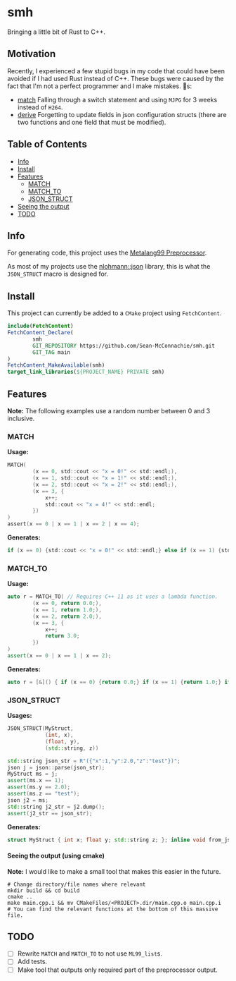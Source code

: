 # smh

Bringing a little bit of Rust to C++.

## Motivation

Recently, I experienced a few stupid bugs in my code that could have been avoided if I had used Rust instead of C++.
These bugs were caused by the fact that I'm not a perfect programmer and I make mistakes. 🐛s:

- [match](https://doc.rust-lang.org/rust-by-example/flow_control/match.html) Falling through a switch statement and
  using `MJPG` for 3 weeks instead of `H264`.
- [derive](https://doc.rust-lang.org/reference/attributes/derive.html) Forgetting to update fields in json
  configuration structs (there are two functions and one field that must be modified).

## Table of Contents

- [Info](#info)
- [Install](#install)
- [Features](#features)
    - [MATCH](#match)
    - [MATCH_TO](#match_to)
    - [JSON_STRUCT](#json_struct)
- [Seeing the output](#seeing-the-output-using-cmake)
- [TODO](#todo)

## Info

For generating code, this project uses the [Metalang99 Preprocessor](https://github.com/Hirrolot/metalang99).

As most of my projects use the [nlohmann::json](https://github.com/nlohmann/json) library, this is what
the `JSON_STRUCT` macro is designed for.

## Install

This project can currently be added to a `CMake` project using `FetchContent`.

```cmake
include(FetchContent)
FetchContent_Declare(
        smh
        GIT_REPOSITORY https://github.com/Sean-McConnachie/smh.git
        GIT_TAG main
)
FetchContent_MakeAvailable(smh)
target_link_libraries(${PROJECT_NAME} PRIVATE smh)
```

## Features

**Note:**
The following examples use a random number between 0 and 3 inclusive.

### MATCH

**Usage:**

```c
MATCH(
        (x == 0, std::cout << "x = 0!" << std::endl;),
        (x == 1, std::cout << "x = 1!" << std::endl;),
        (x == 2, std::cout << "x = 2!" << std::endl;),
        (x == 3, {
            x++;
            std::cout << "x = 4!" << std::endl;
        })
)
assert(x == 0 | x == 1 | x == 2 | x == 4);
```

**Generates:**

```c
if (x == 0) {std::cout << "x = 0!" << std::endl;} else if (x == 1) {std::cout << "x = 1!" << std::endl;} else if (x == 2) {std::cout << "x = 2!" << std::endl;} else if (x == 3) {{ x++; std::cout << "x = 4!" << std::endl; }}
```

### MATCH_TO

**Usage:**

```c++
auto r = MATCH_TO( // Requires C++ 11 as it uses a lambda function.
        (x == 0, return 0.0;),
        (x == 1, return 1.0;),
        (x == 2, return 2.0;),
        (x == 3, {
            x++;
            return 3.0;
        })
)
assert(x == 0 | x == 1 | x == 2);
```

**Generates:**

```c++
auto r = [&]() { if (x == 0) {return 0.0;} if (x == 1) {return 1.0;} if (x == 2) {return 2.0;} if (x == 3) {{ x--; return 3.0; }} std::cerr << "Error: Missing return statement!\n" << std::endl; exit(1); }();
```

### JSON_STRUCT

**Usages:**

```c++
JSON_STRUCT(MyStruct,
            (int, x),
            (float, y),
            (std::string, z))

std::string json_str = R"({"x":1,"y":2.0,"z":"test"})";
json j = json::parse(json_str);
MyStruct ms = j;
assert(ms.x == 1);
assert(ms.y == 2.0);
assert(ms.z == "test");
json j2 = ms;
std::string j2_str = j2.dump();
assert(j2_str == json_str);
```

**Generates:**

```c++
struct MyStruct { int x; float y; std::string z; }; inline void from_json(const json &j, MyStruct &s) { j.at("x").get_to(s.x); j.at("y").get_to(s.y); j.at("z").get_to(s.z); } inline void to_json(json &j, const MyStruct &s) { j = { {"x", s.x}, {"y", s.y}, {"z", s.z}, }; }
```

#### Seeing the output (using cmake)

**Note:** I would like to make a small tool that makes this easier in the future.

```
# Change directory/file names where relevant
mkdir build && cd build
cmake ..
make main.cpp.i && mv CMakeFiles/<PROJECT>.dir/main.cpp.o main.cpp.i
# You can find the relevant functions at the bottom of this massive file.
```

## TODO

- [ ] Rewrite `MATCH` and `MATCH_TO` to not use `ML99_list`s.
- [ ] Add tests.
- [ ] Make tool that outputs only required part of the preprocessor output.